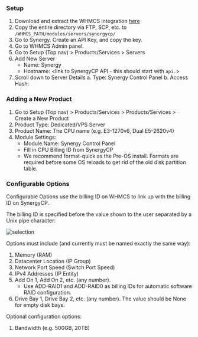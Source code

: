 ### Setup

 1. Download and extract the WHMCS integration [here](https://install.synergycp.com/bm/integration/whmcs.tgz)
 2. Copy the entire directory via FTP, SCP, etc. to `/WHMCS_PATH/modules/servers/synergycp/`
 3. Go to Synergy. Create an API Key, and copy the key.
 4. Go to WHMCS Admin panel.
 5. Go to Setup (Top nav) > Products/Services > Servers
 6. Add New Server
     - Name: Synergy
     - Hostname: <link to SynergyCP API - this should start with `api.`>
 7. Scroll down to Server Details
   a. Type: Synergy Control Panel
   b. Access Hash: <API Key>

### Adding a New Product

1. Go to Setup (Top nav) > Products/Services > Products/Services > Create a New Product
2. Product Type: Dedicated/VPS Server
3. Product Name: The CPU name (e.g. E3-1270v6, Dual E5-2620v4)
4. Module Settings:
    - Module Name: Synergy Control Panel
    - Fill in CPU Billing ID from SynergyCP
    - We recommend format-quick as the Pre-OS install. Formats are required before some OS reloads to get rid of the old disk partition table.
 
### Configurable Options

Configurable Options use the billing ID on WHMCS to link up with the billing ID on SynergyCP.

The billing ID is specified before the value shown to the user separated by a Unix pipe character:
 
![selection](https://user-images.githubusercontent.com/229041/30526732-a3009a72-9bd4-11e7-9a83-cf2f963f490c.png)
 
Options must include (and currently must be named exactly the same way):

1. Memory (RAM)
2. Datacenter Location (IP Group)
3. Network Port Speed (Switch Port Speed)
4. IPv4 Addresses (IP Entity)
5. Add On 1, Add On 2, etc. (any number).
    - Use ADD-RAID1 and ADD-RAID0 as billing IDs for automatic software RAID configuration. 
6. Drive Bay 1, Drive Bay 2, etc. (any number). The value should be None for empty disk bays.

Optional configuration options:
1. Bandwidth (e.g. 500GB, 20TB) 
